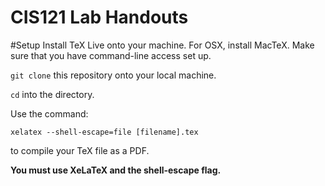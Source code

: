 CIS121 Lab Handouts
===================

#Setup
Install TeX Live onto your machine. For OSX, install MacTeX. Make sure that you have command-line access set up.

`git clone` this repository onto your local machine.

`cd` into the directory.

Use the command:

``
xelatex --shell-escape=file [filename].tex
``

to compile your TeX file as a PDF.

**You must use XeLaTeX and the shell-escape flag.**

